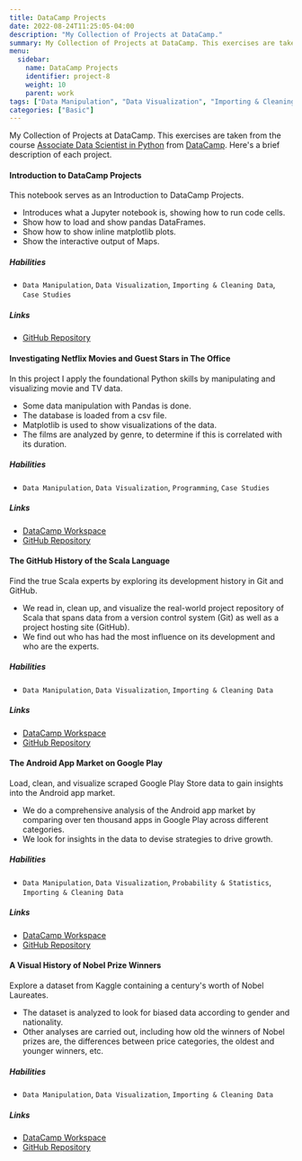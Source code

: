 ```yaml
---
title: DataCamp Projects
date: 2022-08-24T11:25:05-04:00
description: "My Collection of Projects at DataCamp."
summary: My Collection of Projects at DataCamp. This exercises are taken from the course [Associate Data Scientist in Python](https://www.datacamp.com/tracks/associate-data-scientist-in-python) from [DataCamp](https://www.datacamp.com/). Here's a brief description of each project.
menu:
  sidebar:
    name: DataCamp Projects
    identifier: project-8
    weight: 10
    parent: work
tags: ["Data Manipulation", "Data Visualization", "Importing & Cleaning Data", "Programming", "Probability & Statistics", "Machine Learning"]
categories: ["Basic"]
---
```


My Collection of Projects at DataCamp. This exercises are taken from the course [Associate Data Scientist in Python](https://www.datacamp.com/tracks/associate-data-scientist-in-python) from [DataCamp](https://www.datacamp.com/). Here's a brief description of each project.


#### Introduction to DataCamp Projects

This notebook serves as an Introduction to DataCamp Projects.

* Introduces what a Jupyter notebook is, showing how to run code cells.
* Show how to load and show pandas DataFrames.
* Show how to show inline matplotlib plots.
* Show the interactive output of Maps.

##### Habilities

- `Data Manipulation`, `Data Visualization`, `Importing & Cleaning Data`, `Case Studies`

##### Links

- [GitHub Repository](https://github.com/lorainemg/datacamp-projects/tree/main/Introduction%20to%20DataCamp%20Projects) 

#### Investigating Netflix Movies and Guest Stars in The Office

In this project I apply the foundational Python skills by manipulating and visualizing movie and TV data.

* Some data manipulation with Pandas is done.
* The database is loaded from a csv file.
* Matplotlib is used to show visualizations of the data.
* The films are analyzed by genre, to determine if this is correlated with its duration.

##### Habilities

- `Data Manipulation`, `Data Visualization`, `Programming`, `Case Studies`

##### Links

- [DataCamp Workspace](https://app.datacamp.com/workspace/w/f43d0ba4-91ab-464f-84cc-4214220a7919)
- [GitHub Repository](https://github.com/lorainemg/datacamp-projects/tree/main/Investigating%20Netflix%20Movies%20and%20Guest%20Stars%20in%20The%20Office)

#### The GitHub History of the Scala Language

Find the true Scala experts by exploring its development history in Git and GitHub.

* We read in, clean up, and visualize the real-world project repository of Scala that spans data from a version control system (Git) as well as a project hosting site (GitHub).
* We find out who has had the most influence on its development and who are the experts.

##### Habilities

- `Data Manipulation`, `Data Visualization`, `Importing & Cleaning Data`

##### Links

- [DataCamp Workspace](https://app.datacamp.com/workspace/w/9a44bfd4-cd88-4592-b468-52032ad922b9)
- [GitHub Repository](https://github.com/lorainemg/datacamp-projects/tree/main/The%20Github%20History%20of%20the%20Scala%20Language)

#### The Android App Market on Google Play

Load, clean, and visualize scraped Google Play Store data to gain insights into the Android app market.

* We do a comprehensive analysis of the Android app market by comparing over ten thousand apps in Google Play across different categories. 
* We look for insights in the data to devise strategies to drive growth.

##### Habilities

- `Data Manipulation`, `Data Visualization`, `Probability & Statistics`, `Importing & Cleaning Data`

##### Links

- [DataCamp Workspace](https://app.datacamp.com/workspace/w/188cdcfc-2f9a-414e-83aa-9a34c9386010)
- [GitHub Repository](https://github.com/lorainemg/datacamp-projects/tree/main/The%20Android%20App%20Market%20on%20Google%20Play)

#### A Visual History of Nobel Prize Winners

Explore a dataset from Kaggle containing a century's worth of Nobel Laureates.

* The dataset is analyzed to look for biased data according to gender and nationality.
* Other analyses are carried out, including how old the winners of Nobel prizes are, the differences between price categories, the oldest and younger winners, etc.

##### Habilities

- `Data Manipulation`, `Data Visualization`, `Importing & Cleaning Data`

##### Links

- [DataCamp Workspace](https://app.datacamp.com/workspace/w/2e482cb5-86f5-4420-83b6-69755091940b)
- [GitHub Repository](https://github.com/lorainemg/datacamp-projects/tree/main/A%20Visual%20History%20of%20Nobel%20Prize%20Winners)